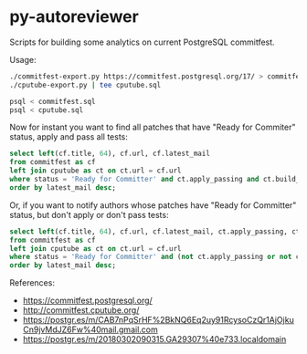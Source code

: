# py-autoreviewer

Scripts for building some analytics on current PostgreSQL commitfest.

Usage:

```bash
./commitfest-export.py https://commitfest.postgresql.org/17/ > commitfest.sql
./cputube-export.py | tee cputube.sql

psql < commitfest.sql
psql < cputube.sql
```

Now for instant you want to find all patches that have "Ready for Commiter"
status, apply and pass all tests:

```sql
select left(cf.title, 64), cf.url, cf.latest_mail
from commitfest as cf
left join cputube as ct on ct.url = cf.url
where status = 'Ready for Committer' and ct.apply_passing and ct.build_passing
order by latest_mail desc;
```

Or, if you want to notify authors whose patches have "Ready for Committer"
status, but don't apply or don't pass tests:

```sql
select left(cf.title, 64), cf.url, cf.latest_mail, ct.apply_passing, ct.build_passing
from commitfest as cf
left join cputube as ct on ct.url = cf.url
where status = 'Ready for Committer' and (not ct.apply_passing or not ct.build_passing)
order by latest_mail desc;
```

References:
* https://commitfest.postgresql.org/
* http://commitfest.cputube.org/
* https://postgr.es/m/CAB7nPqSrHF%2BkNQ6Eq2uy91RcysoCzQr1AjOjkuCn9jvMdJZ6Fw%40mail.gmail.com
* https://postgr.es/m/20180302090315.GA29307%40e733.localdomain

